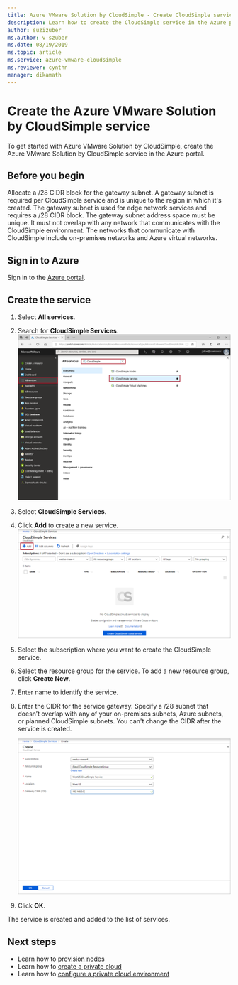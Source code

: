```yaml
--- 
title: Azure VMware Solution by CloudSimple - Create CloudSimple service 
description: Learn how to create the CloudSimple service in the Azure portal. Review required configuration before you begin.
author: suzizuber
ms.author: v-szuber
ms.date: 08/19/2019 
ms.topic: article 
ms.service: azure-vmware-cloudsimple 
ms.reviewer: cynthn 
manager: dikamath 
---
```


# Create the Azure VMware Solution by CloudSimple service

To get started with Azure VMware Solution by CloudSimple, create the Azure VMware Solution by CloudSimple service in the Azure portal.

## Before you begin

Allocate a /28 CIDR block for the gateway subnet. A gateway subnet is required per CloudSimple service and is unique to the region in which it's created. The gateway subnet is used for edge network services and requires a /28 CIDR block. The gateway subnet address space must be unique. It must not overlap with any network that communicates with the CloudSimple environment. The networks that communicate with CloudSimple include on-premises networks and Azure virtual networks.

## Sign in to Azure

Sign in to the [Azure portal](https://portal.azure.com).

## Create the service

1. Select **All services**.
2. Search for **CloudSimple Services**.
    ![Search CloudSimple Service](media/create-cloudsimple-service-search.png)
3. Select **CloudSimple Services**.
4. Click **Add** to create a new service.
    ![Add CloudSimple Service](media/create-cloudsimple-service-add.png)
5. Select the subscription where you want to create the CloudSimple service.
6. Select the resource group for the service. To add a new resource group, click **Create New**.
7. Enter name to identify the service.
8. Enter the CIDR for the service gateway. Specify a /28 subnet that doesn’t overlap with any of your  on-premises subnets, Azure subnets, or planned CloudSimple subnets. You can't change the CIDR after the service is created.

    ![Creating the CloudSimple service](media/create-cloudsimple-service.png)
9. Click **OK**.

The service is created and added to the list of services.

## Next steps

* Learn how to [provision nodes](create-nodes.md)
* Learn how to [create a private cloud](create-private-cloud.md)
* Learn how to [configure a private cloud environment](quickstart-create-private-cloud.md)
